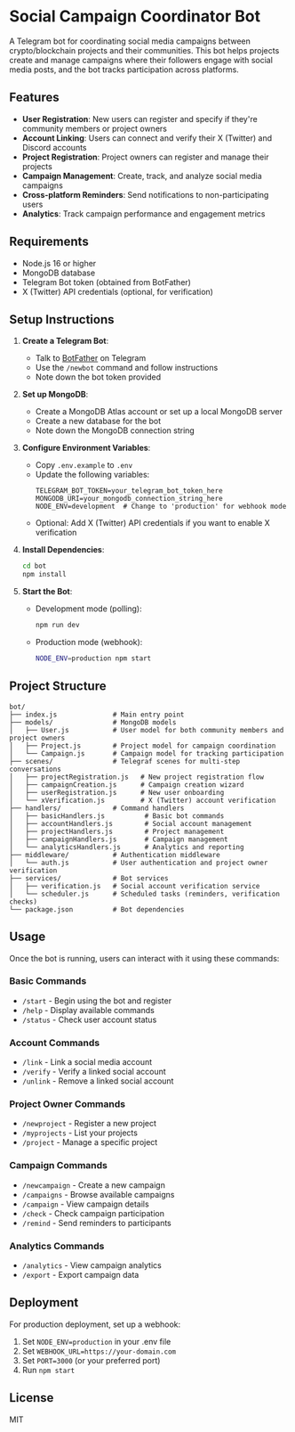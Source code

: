 # Social Campaign Coordinator Bot

A Telegram bot for coordinating social media campaigns between crypto/blockchain projects and their communities. This bot helps projects create and manage campaigns where their followers engage with social media posts, and the bot tracks participation across platforms.

## Features

- **User Registration**: New users can register and specify if they're community members or project owners
- **Account Linking**: Users can connect and verify their X (Twitter) and Discord accounts
- **Project Registration**: Project owners can register and manage their projects
- **Campaign Management**: Create, track, and analyze social media campaigns
- **Cross-platform Reminders**: Send notifications to non-participating users
- **Analytics**: Track campaign performance and engagement metrics

## Requirements

- Node.js 16 or higher
- MongoDB database
- Telegram Bot token (obtained from BotFather)
- X (Twitter) API credentials (optional, for verification)

## Setup Instructions

1. **Create a Telegram Bot**:
   - Talk to [BotFather](https://t.me/botfather) on Telegram
   - Use the `/newbot` command and follow instructions
   - Note down the bot token provided

2. **Set up MongoDB**:
   - Create a MongoDB Atlas account or set up a local MongoDB server
   - Create a new database for the bot
   - Note down the MongoDB connection string

3. **Configure Environment Variables**:
   - Copy `.env.example` to `.env`
   - Update the following variables:
     ```
     TELEGRAM_BOT_TOKEN=your_telegram_bot_token_here
     MONGODB_URI=your_mongodb_connection_string_here
     NODE_ENV=development  # Change to 'production' for webhook mode
     ```
   - Optional: Add X (Twitter) API credentials if you want to enable X verification

4. **Install Dependencies**:
   ```bash
   cd bot
   npm install
   ```

5. **Start the Bot**:
   - Development mode (polling):
     ```bash
     npm run dev
     ```
   - Production mode (webhook):
     ```bash
     NODE_ENV=production npm start
     ```

## Project Structure

```
bot/
├── index.js              # Main entry point
├── models/               # MongoDB models
│   ├── User.js           # User model for both community members and project owners
│   ├── Project.js        # Project model for campaign coordination
│   └── Campaign.js       # Campaign model for tracking participation
├── scenes/               # Telegraf scenes for multi-step conversations
│   ├── projectRegistration.js   # New project registration flow
│   ├── campaignCreation.js      # Campaign creation wizard
│   ├── userRegistration.js      # New user onboarding
│   └── xVerification.js         # X (Twitter) account verification
├── handlers/             # Command handlers
│   ├── basicHandlers.js          # Basic bot commands
│   ├── accountHandlers.js        # Social account management
│   ├── projectHandlers.js        # Project management
│   ├── campaignHandlers.js       # Campaign management
│   └── analyticsHandlers.js      # Analytics and reporting
├── middleware/           # Authentication middleware
│   └── auth.js           # User authentication and project owner verification
├── services/             # Bot services
│   ├── verification.js   # Social account verification service
│   └── scheduler.js      # Scheduled tasks (reminders, verification checks)
└── package.json          # Bot dependencies
```

## Usage

Once the bot is running, users can interact with it using these commands:

### Basic Commands
- `/start` - Begin using the bot and register
- `/help` - Display available commands
- `/status` - Check user account status

### Account Commands
- `/link` - Link a social media account
- `/verify` - Verify a linked social account
- `/unlink` - Remove a linked social account

### Project Owner Commands
- `/newproject` - Register a new project
- `/myprojects` - List your projects
- `/project` - Manage a specific project

### Campaign Commands
- `/newcampaign` - Create a new campaign
- `/campaigns` - Browse available campaigns
- `/campaign` - View campaign details
- `/check` - Check campaign participation
- `/remind` - Send reminders to participants

### Analytics Commands
- `/analytics` - View campaign analytics
- `/export` - Export campaign data

## Deployment

For production deployment, set up a webhook:

1. Set `NODE_ENV=production` in your .env file
2. Set `WEBHOOK_URL=https://your-domain.com`
3. Set `PORT=3000` (or your preferred port)
4. Run `npm start`

## License

MIT
